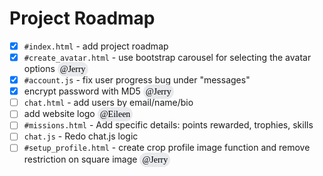 ---
---

# Project Roadmap
- [x] `#index.html` - add project roadmap
- [x] `#create_avatar.html` - use bootstrap carousel for selecting the avatar options <span style="background-color: #E8EAED; padding: 4px 4px; border-radius: 20px; color: black; font-family: Calibri;">@Jerry</span>
- [x] `#account.js` - fix user progress bug under "messages"
- [x] encrypt password with MD5 <span style="background-color: #E8EAED; padding: 4px 4px; border-radius: 20px; color: black; font-family: Calibri;">@Jerry</span>
- [ ] `chat.html` - add users by email/name/bio
- [ ] add website logo <span style="background-color: #E8EAED; padding: 4px 4px; border-radius: 20px; color: black; font-family: Calibri;">@Eileen</span>
- [ ] `#missions.html` - Add specific details: points rewarded, trophies, skills
- [ ] `chat.js` - Redo chat.js logic
- [ ] `#setup_profile.html` - create crop profile image function and remove restriction on square image <span style="background-color: #E8EAED; padding: 4px 4px; border-radius: 20px; color: black; font-family: Calibri;">@Jerry</span>